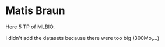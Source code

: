 # Matis Braun

Here 5 TP of MLBIO.

I didn't add the datasets because there were too big (300Mo,...)
